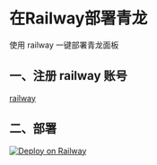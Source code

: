 # 在Railway部署青龙

使用 railway 一键部署青龙面板

## 一、注册 railway 账号

[railway](https://railway.app/)

## 二、部署

[![Deploy on Railway](https://railway.app/button.svg)](https://railway.app/new/template?template=https://github.com/AkashiCoin/qinglong-railway&envs=PORT&PORTDefault=5700&referralCode=IGBnmG)

